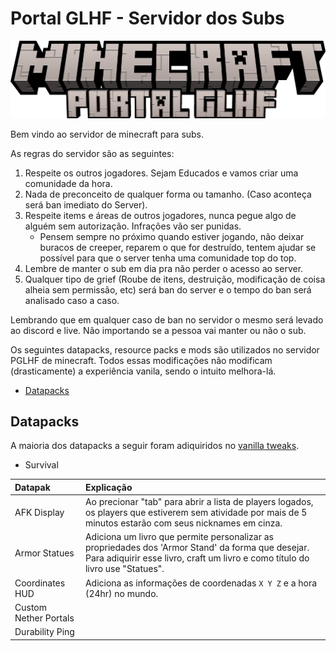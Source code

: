 # Portal GLHF - Servidor dos Subs

![PGLHF](img/LOGO_SERVER_SUBS.png)

Bem vindo ao servidor de minecraft para subs.

As regras do servidor são as seguintes:

1. Respeite os outros jogadores. Sejam Educados e vamos criar uma comunidade da hora.
2. Nada de preconceito de qualquer forma ou tamanho. (Caso aconteça será ban imediato do Server).
3. Respeite items e áreas de outros jogadores, nunca pegue algo de alguém sem autorização. Infrações vão ser punidas.
    - Pensem sempre no próximo quando estiver jogando, não deixar buracos de creeper, reparem o que for destruído, tentem ajudar se possível para que o server tenha uma comunidade top do top.
4. Lembre de manter o sub em dia pra não perder o acesso ao server.
5. Qualquer tipo de grief (Roube de itens, destruição, modificação de coisa alheia sem permissão, etc) será ban do server e o tempo do ban será analisado caso a caso.

Lembrando que em qualquer caso de ban no servidor o mesmo será levado ao discord e live. Não importando se a pessoa vai manter ou não o sub.

Os seguintes datapacks, resource packs e mods são utilizados no servidor PGLHF de minecraft. Todos essas modificações não modificam (drasticamente) a experiência vanila, sendo o intuito melhora-lá.

- [Datapacks](#datapacks)

## Datapacks

A maioria dos datapacks a seguir foram adiquiridos no [vanilla tweaks](https://vanillatweaks.net/picker/datapacks/).

- Survival
  
Datapak | Explicação |  
:------------ | :----------- |
AFK Display   | Ao precionar "tab" para abrir a lista de players logados, os players que estiverem sem atividade por mais de 5 minutos estarão com seus nicknames em cinza. |
Armor Statues | Adiciona um livro que permite personalizar as propriedades dos 'Armor Stand' da forma que desejar. Para adiquirir esse livro, craft um livro e como título do livro use "Statues". |
Coordinates HUD | Adiciona as informações de coordenadas `X Y Z` e a hora (24hr) no mundo.
Custom Nether Portals| |
Durability Ping | |

